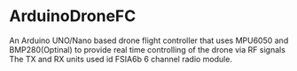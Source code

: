 # ArduinoDroneFC
An Arduino UNO/Nano based drone flight controller that uses MPU6050 and BMP280(Optinal) to provide real time controlling of the drone via RF signals
The TX and RX units used id FSIA6b 6 channel radio module.
